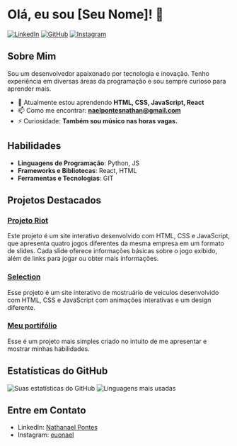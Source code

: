 # Olá, eu sou [Seu Nome]! 👋

[![LinkedIn](https://img.shields.io/badge/LinkedIn-blue?style=flat-square&logo=linkedin&logoColor=white&link=https://www.linkedin.com/in/naelpontes/)](https://www.linkedin.com/in/naelpontes/)
[![GitHub](https://img.shields.io/badge/GitHub-gray?style=flat-square&logo=github&logoColor=white&link=https://github.com/euonael)](https://github.com/euonael)
[![Instagram](https://img.shields.io/badge/Instagram-pink?style=flat-square&logo=instagram&logoColor=white&link=mailto:seu-email@example.com)](https://www.instagram.com/euonael/)

## Sobre Mim

Sou um desenvolvedor apaixonado por tecnologia e inovação. Tenho experiência em diversas áreas da programação e sou sempre curioso para aprender mais.

- 🌱 Atualmente estou aprendendo **HTML, CSS, JavaScript, React**
- 📫 Como me encontrar: **naelpontesnathan@gmail.com**
- ⚡ Curiosidade: **Também sou músico nas horas vagas.**

## Habilidades

- **Linguagens de Programação**: Python, JS
- **Frameworks e Bibliotecas**: React, HTML
- **Ferramentas e Tecnologias**: GIT

## Projetos Destacados

### [Projeto Riot](https://euonael.github.io/Riot-site/)
Este projeto é um site interativo desenvolvido com HTML, CSS e JavaScript, que apresenta quatro jogos diferentes da mesma empresa em um formato de slides. Cada slide oferece informações básicas sobre o jogo exibido, além de links para jogar ou obter mais informações.

### [Selection](https://euonael.github.io/FP-Selection/)
Esse projeto é um site interativo de mostruário de veiculos desenvolvido com HTML, CSS e JavaScript com animações interativas e um design diferente.

### [Meu portifólio](https://euonael.github.io/euonael/)
Esse é um projeto mais simples criado no intuito de me apresentar e mostrar minhas habilidades.

## Estatísticas do GitHub

![Suas estatísticas do GitHub](https://github-readme-stats.vercel.app/api?username=euonael&show_icons=true&theme=radical)
![Linguagens mais usadas](https://github-readme-stats.vercel.app/api/top-langs/?username=euonael&layout=compact&theme=radical)

## Entre em Contato

- LinkedIn: [Nathanael Pontes](https://www.linkedin.com/in/naelpontes/)
- Instagram: [euonael](https://www.instagram.com/euonael/)


